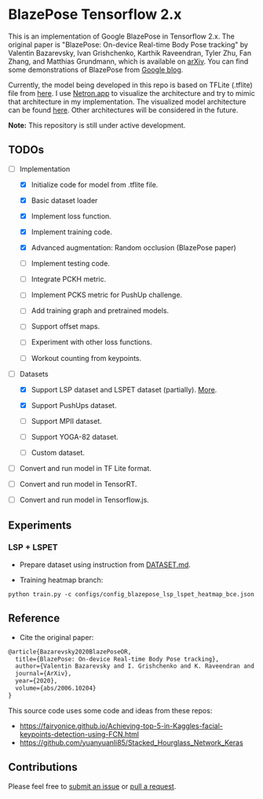 # BlazePose Tensorflow 2.x

This is an implementation of Google BlazePose in Tensorflow 2.x. The original paper is "BlazePose: On-device Real-time Body Pose tracking" by Valentin Bazarevsky, Ivan Grishchenko, Karthik Raveendran, Tyler Zhu, Fan Zhang, and Matthias Grundmann, which is available on [arXiv](https://arxiv.org/abs/2006.10204). You can find some demonstrations of BlazePose from [Google blog](https://ai.googleblog.com/2020/08/on-device-real-time-body-pose-tracking.html).

Currently, the model being developed in this repo is based on TFLite (.tflite) file from [here](https://github.com/google/mediapipe/blob/master/mediapipe/modules/pose_landmark/pose_landmark_upper_body.tflite). I use [Netron.app](https://netron.app/) to visualize the architecture and try to mimic that architecture in my implementation. The visualized model architecture can be found [here](pose_landmark_upper_body.tflite.png). Other architectures will be considered in the future.

**Note:** This repository is still under active development.

## TODOs

- [ ] Implementation

    - [x] Initialize code for model from .tflite file.

    - [x] Basic dataset loader

    - [x] Implement loss function.

    - [x] Implement training code.

    - [x] Advanced augmentation: Random occlusion (BlazePose paper)

    - [ ] Implement testing code.

    - [ ] Integrate PCKH metric.

    - [ ] Implement PCKS metric for PushUp challenge.

    - [ ] Add training graph and pretrained models.

    - [ ] Support offset maps.

    - [ ] Experiment with other loss functions.

    - [ ] Workout counting from keypoints.

- [ ] Datasets

    - [x] Support LSP dataset and LSPET dataset (partially). [More](DATASET.md).

    - [x] Support PushUps dataset.

    - [ ] Support MPII dataset.

    - [ ] Support YOGA-82 dataset.

    - [ ] Custom dataset.

- [ ] Convert and run model in TF Lite format.

- [ ] Convert and run model in TensorRT.

- [ ] Convert and run model in Tensorflow.js.


## Experiments

### LSP + LSPET

- Prepare dataset using instruction from [DATASET.md](DATASET.md).

- Training heatmap branch:

```
python train.py -c configs/config_blazepose_lsp_lspet_heatmap_bce.json
```

## Reference

- Cite the original paper:

```tex
@article{Bazarevsky2020BlazePoseOR,
  title={BlazePose: On-device Real-time Body Pose tracking},
  author={Valentin Bazarevsky and I. Grishchenko and K. Raveendran and Tyler Lixuan Zhu and Fangfang Zhang and M. Grundmann},
  journal={ArXiv},
  year={2020},
  volume={abs/2006.10204}
}
```

This source code uses some code and ideas from these repos:

- https://fairyonice.github.io/Achieving-top-5-in-Kaggles-facial-keypoints-detection-using-FCN.html
- https://github.com/yuanyuanli85/Stacked_Hourglass_Network_Keras

## Contributions

Please feel free to [submit an issue](https://github.com/vietanhdev/tf-blazepose/issues) or [pull a request](https://github.com/vietanhdev/tf-blazepose/pulls).

